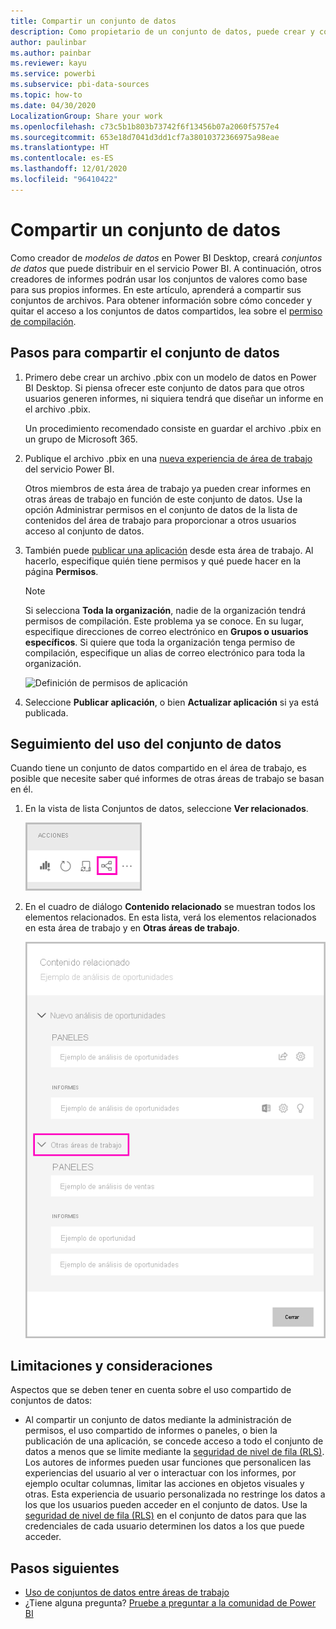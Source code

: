 ```yaml
---
title: Compartir un conjunto de datos
description: Como propietario de un conjunto de datos, puede crear y compartir los conjuntos de datos para que otros usuarios puedan usarlos. Obtenga información sobre cómo compartirlos.
author: paulinbar
ms.author: painbar
ms.reviewer: kayu
ms.service: powerbi
ms.subservice: pbi-data-sources
ms.topic: how-to
ms.date: 04/30/2020
LocalizationGroup: Share your work
ms.openlocfilehash: c73c5b1b803b73742f6f13456b07a2060f5757e4
ms.sourcegitcommit: 653e18d7041d3dd1cf7a38010372366975a98eae
ms.translationtype: HT
ms.contentlocale: es-ES
ms.lasthandoff: 12/01/2020
ms.locfileid: "96410422"
---
```

# <a name="share-a-dataset"></a>Compartir un conjunto de datos

Como creador de *modelos de datos* en Power BI Desktop, creará *conjuntos de datos* que puede distribuir en el servicio Power BI. A continuación, otros creadores de informes podrán usar los conjuntos de valores como base para sus propios informes. En este artículo, aprenderá a compartir sus conjuntos de archivos. Para obtener información sobre cómo conceder y quitar el acceso a los conjuntos de datos compartidos, lea sobre el [permiso de compilación](service-datasets-build-permissions.md).

## <a name="steps-to-sharing-your-dataset"></a>Pasos para compartir el conjunto de datos

1. Primero debe crear un archivo .pbix con un modelo de datos en Power BI Desktop. Si piensa ofrecer este conjunto de datos para que otros usuarios generen informes, ni siquiera tendrá que diseñar un informe en el archivo .pbix.

    Un procedimiento recomendado consiste en guardar el archivo .pbix en un grupo de Microsoft 365.

1. Publique el archivo .pbix en una [nueva experiencia de área de trabajo](../collaborate-share/service-create-the-new-workspaces.md) del servicio Power BI.
    
    Otros miembros de esta área de trabajo ya pueden crear informes en otras áreas de trabajo en función de este conjunto de datos. Use la opción Administrar permisos en el conjunto de datos de la lista de contenidos del área de trabajo para proporcionar a otros usuarios acceso al conjunto de datos. 

1. También puede [publicar una aplicación](../collaborate-share/service-create-distribute-apps.md) desde esta área de trabajo. Al hacerlo, especifique quién tiene permisos y qué puede hacer en la página **Permisos**.

    > [!NOTE]
    > Si selecciona **Toda la organización**, nadie de la organización tendrá permisos de compilación. Este problema ya se conoce. En su lugar, especifique direcciones de correo electrónico en **Grupos o usuarios específicos**.  Si quiere que toda la organización tenga permiso de compilación, especifique un alias de correo electrónico para toda la organización.

    ![Definición de permisos de aplicación](media/service-datasets-build-permissions/power-bi-dataset-app-permission-new-look.png)

1. Seleccione **Publicar aplicación**, o bien **Actualizar aplicación** si ya está publicada.

## <a name="track-your-dataset-usage"></a>Seguimiento del uso del conjunto de datos

Cuando tiene un conjunto de datos compartido en el área de trabajo, es posible que necesite saber qué informes de otras áreas de trabajo se basan en él.

1. En la vista de lista Conjuntos de datos, seleccione **Ver relacionados**.

    ![icono de Ver relacionados](media/service-datasets-build-permissions/power-bi-dataset-view-related-to-dataset.png)

1. En el cuadro de diálogo **Contenido relacionado** se muestran todos los elementos relacionados. En esta lista, verá los elementos relacionados en esta área de trabajo y en **Otras áreas de trabajo**.
 
    ![Cuadro de diálogo Contenido relacionado](media/service-datasets-build-permissions/power-bi-dataset-related-workspaces.png)

## <a name="limitations-and-considerations"></a>Limitaciones y consideraciones
Aspectos que se deben tener en cuenta sobre el uso compartido de conjuntos de datos:

* Al compartir un conjunto de datos mediante la administración de permisos, el uso compartido de informes o paneles, o bien la publicación de una aplicación, se concede acceso a todo el conjunto de datos a menos que se limite mediante la [seguridad de nivel de fila (RLS)](../admin/service-admin-rls.md). Los autores de informes pueden usar funciones que personalicen las experiencias del usuario al ver o interactuar con los informes, por ejemplo ocultar columnas, limitar las acciones en objetos visuales y otras. Esta experiencia de usuario personalizada no restringe los datos a los que los usuarios pueden acceder en el conjunto de datos. Use la [seguridad de nivel de fila (RLS)](../admin/service-admin-rls.md) en el conjunto de datos para que las credenciales de cada usuario determinen los datos a los que puede acceder.

## <a name="next-steps"></a>Pasos siguientes

- [Uso de conjuntos de datos entre áreas de trabajo](service-datasets-across-workspaces.md)
- ¿Tiene alguna pregunta? [Pruebe a preguntar a la comunidad de Power BI](https://community.powerbi.com/)
